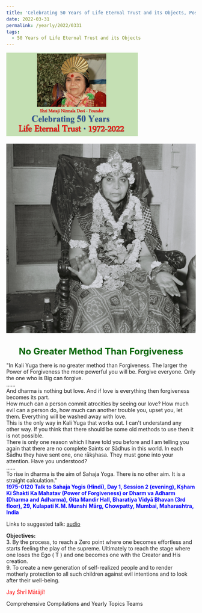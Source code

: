 ```yaml
---
title: 'Celebrating 50 Years of Life Eternal Trust and its Objects, Post 11'
date: 2022-03-31
permalink: /yearly/2022/0331
tags:
  - 50 Years of Life Eternal Trust and its Objects
---
```


<div style="text-align: left"><img src="/images/Celebrating50YearsLET.png" width="350" /></div><br>

<div style="text-align: center"><img src="/images/image928.jpg" /></div>

<br>
<p style="color:DarkGreen; text-align:center">
<font size="+2"><b>No Greater Method Than Forgiveness</b><br></font>
</p>

<p>
"In Kali Yuga there is no greater method than Forgiveness. The larger the Power of Forgiveness the more powerful you will be. Forgive everyone. Only the one who is Big can forgive.<br>
......<br>
And dharma is nothing but love. And if love is everything then forgiveness becomes its part.<br>
How much can a person commit atrocities by seeing our love? How much evil can a person do, how much can another trouble you, upset you, let them. Everything will be washed away with love.<br>
This is the only way in Kali Yuga that works out. I can't understand any other way. If you think that there should be some old methods to use then it is not possible.<br>
There is only one reason which I have told you before and I am telling you again that there are no complete Saints or Sādhus in this world. In each Sādhu they have sent one, one rākṣhasa. They must gone into your attention. Have you understood?<br>
......<br>
To rise in dharma is the aim of Sahaja Yoga. There is no other aim. It is a straight calculation."<br>
<font color="blue"><b>1975-0120 Talk to Sahaja Yogis (Hindi), Day 1, Session 2 (evening), Kṣham Ki Śhakti Ka Mahatav (Power of Forgiveness) or Dharm va Adharm (Dharma and Adharma), Gita Mandir Hall, Bharatiya Vidyā Bhavan (3rd floor), 29, Kulapati K.M. Munshi Mārg, Chowpatty, Mumbai, Maharashtra, India</b></font><br>
</p>

Links to suggested talk: <a href="https://soundcloud.com/sahaja-library/1975-01-20-kshma-ki-shakti"> audio</a><br>

<p>
<b>Objectives:</b><br>
3. By the process, to reach a Zero point where one becomes effortless and starts feeling the play of the supreme. Ultimately to reach the stage where one loses the Ego ( T ) and one becomes one with the Creator and His creation.<br>
9. To create a new generation of self-realized people and to render motherly protection to all such children against evil intentions and to look after their well-being.
</p>

<p style="color:red;">Jay Śhrī Mātājī!<br></p>

Comprehensive Compilations and Yearly Topics Teams